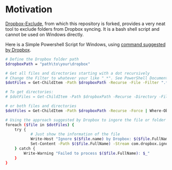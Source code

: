 # Motivation
[Dropbox-Exclude](https://github.com/kavehtehrani/dropbox-exclude), from which this repository is forked, provides a very neat tool to exclude folders from Dropbox syncing. It is a bash shell script and cannot be used on Windows directly. 

Here is a Simple Powershell Script for Windows, using [command suggested by Dropbox](https://help.dropbox.com/sync/ignored-files).

```bash
# Define the Dropbox folder path
$dropboxPath = "path\to\your\dropbox"

# Get all files and directories starting with a dot recursively
# Change the Filter to whatever your like "_*". See PowerShell Documentation for details and more options.
$dotFiles = Get-ChildItem -Path $dropboxPath -Recurse -File -Filter ".*"

# To get directories:
# $dotFiles = Get-ChildItem -Path $dropboxPath -Recurse -Directory -Filter ".*"

# or both files and directories
$dotFiles = Get-ChildItem -Path $dropboxPath -Recurse -Force | Where-Object { $_.Name -like ".*" }

# Using the approach suggested by Dropbox to ingore the file or folder
foreach ($file in $dotFiles) {
    try {
           # Just show the information of the file 
           Write-Host "Ignore $($file.name) by Dropbox: $($file.FullName)"
           Set-Content -Path $($file.FullName) -Stream com.dropbox.ignored -Value 1
    } catch {
        Write-Warning "Failed to process $($file.FullName): $_"
    }
}
```
